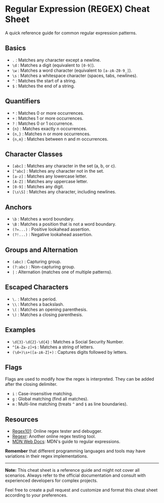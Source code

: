 # Regular Expression (REGEX) Cheat Sheet

A quick reference guide for common regular expression patterns.

## Basics

- `.` : Matches any character except a newline.
- `\d` : Matches a digit (equivalent to `[0-9]`).
- `\w` : Matches a word character (equivalent to `[a-zA-Z0-9_]`).
- `\s` : Matches a whitespace character (spaces, tabs, newlines).
- `^` : Matches the start of a string.
- `$` : Matches the end of a string.

## Quantifiers

- `*` : Matches 0 or more occurrences.
- `+` : Matches 1 or more occurrences.
- `?` : Matches 0 or 1 occurrence.
- `{n}` : Matches exactly n occurrences.
- `{n,}` : Matches n or more occurrences.
- `{n,m}` : Matches between n and m occurrences.

## Character Classes

- `[abc]` : Matches any character in the set (a, b, or c).
- `[^abc]` : Matches any character not in the set.
- `[a-z]` : Matches any lowercase letter.
- `[A-Z]` : Matches any uppercase letter.
- `[0-9]` : Matches any digit.
- `[\s\S]` : Matches any character, including newlines.

## Anchors

- `\b` : Matches a word boundary.
- `\B` : Matches a position that is not a word boundary.
- `(?=...)` : Positive lookahead assertion.
- `(?!...)` : Negative lookahead assertion.

## Groups and Alternation

- `(abc)` : Capturing group.
- `(?:abc)` : Non-capturing group.
- `|` : Alternation (matches one of multiple patterns).

## Escaped Characters

- `\.` : Matches a period.
- `\\` : Matches a backslash.
- `\(` : Matches an opening parenthesis.
- `\)` : Matches a closing parenthesis.

## Examples

- `\d{3}-\d{2}-\d{4}` : Matches a Social Security Number.
- `^[A-Za-z]+$` : Matches a string of letters.
- `(\d+)\s+([a-zA-Z]+)` : Captures digits followed by letters.

## Flags

Flags are used to modify how the regex is interpreted. They can be added after the closing delimiter.

- `i` : Case-insensitive matching.
- `g` : Global matching (find all matches).
- `m` : Multi-line matching (treats `^` and `$` as line boundaries).

## Resources

- [Regex101](https://regex101.com/): Online regex tester and debugger.
- [Regexr](https://regexr.com/): Another online regex testing tool.
- [MDN Web Docs](https://developer.mozilla.org/en-US/docs/Web/JavaScript/Guide/Regular_Expressions): MDN's guide to regular expressions.

**Remember** that different programming languages and tools may have variations in their regex implementations.

---
**Note:** This cheat sheet is a reference guide and might not cover all scenarios. Always refer to the official documentation and consult with experienced developers for complex projects.

Feel free to create a pull request and customize and format this cheat sheet according to your preferences.

